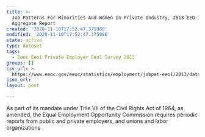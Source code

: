 ```yaml
---
title: >-
  Job Patterns For Minorities And Women In Private Industry, 2013 EEO-1 NAICS-4
  Aggregate Report
created: '2020-11-10T17:52:47.375980'
modified: '2020-11-10T17:52:47.375986'
state: active
type: dataset
tags:
  - Eeoc Eeo1 Private Employer Eeo1 Survey 2013
groups: []
csv_url: >-
  https://www.eeoc.gov/eeoc/statistics/employment/jobpat-eeo1/2013/datasets/year13_nac4.txt
json_url: ''
layout: post

---
```

As part of its mandate under Title VII of the Civil Rights Act of 1964, as amended, the Equal Employment Opportunity Commission requires periodic reports from public and private employers, and unions and labor organizations 
